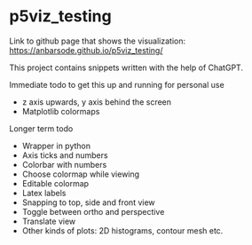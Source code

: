 # p5viz_testing

Link to github page that shows the visualization: https://anbarsode.github.io/p5viz_testing/

This project contains snippets written with the help of ChatGPT.

Immediate todo to get this up and running for personal use
* z axis upwards, y axis behind the screen
* Matplotlib colormaps

Longer term todo
* Wrapper in python
* Axis ticks and numbers
* Colorbar with numbers
* Choose colormap while viewing
* Editable colormap
* Latex labels
* Snapping to top, side and front view
* Toggle between ortho and perspective
* Translate view
* Other kinds of plots: 2D histograms, contour mesh etc.
